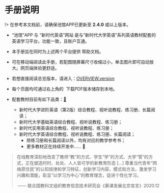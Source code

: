 # 手册说明</br>

!> 在参考本文档前，请确保池馆APP已更新至 **2.4.0** 或以上版本。

- <span class="highlight">“池馆”APP</span> 与 <span class="highlight">“新时代英语”网站</span> 是与“新时代大学英语”系列英语教材配套的英语学习平台，功能一致，且账户互通。
- 本手册旨在同时为上述两个平台提供 <span class="highlight">帮助文档</span>。
- 可在移动端阅读此手册，若配图随屏幕尺寸收缩过小，单击图片即可自动放大。<span class="highlight">网页端体验更舒适</span>。
- 若想直接阅读总览版本，请进入：[OVERVIEW.version](Overview)
- 每个页面均可通过右上角的&nbsp;&nbsp;<i class="ps-icon ps-icon-download downloadBtn"></i>下载PDF版本储存到本地。
- 配套教材目前有如下品类：[🚪](ISBN.md)

    - 新时代大学进阶英语（第2版）综合教程、视听说教程、练习册、长篇阅读；
    - 新时代大学基础英语综合教程、视听说教程、练习册；
    - 新时代实用英语综合教程、视听说教程、练习册；
    - 新时代大学英语综合教程、视听说教程、练习册、长篇阅读；
        - 除练习册和长篇阅读以外，均有对应的教学参考书；
        - 更多教材正在持续开发中…… 🐝

> 在线教育深刻地改变了教师“教”的方式、学生“学”的方式、大学“管”的方式，正在塑造时时、处处、人人皆可学的新教育形态 [...] 尊重当代青年“网络原住民”的认知规律和学习特征，创新学习内容，模式和方法，激发学习兴趣和潜能，彰显“以学习为中心”的教育理念，促进个性化学习。
> <p align="right">—— 联合国教科文组织教育信息技术研究会《慕课发展北京宣言》2020.12</p>